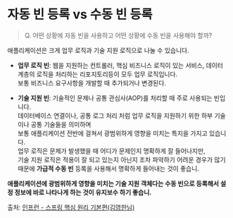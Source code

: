 # 자동 빈 등록 vs 수동 빈 등록

> Q. 어떤 상황에 자동 빈을 사용하고 어떤 상황에 수동 빈을 사용해야 할까?

애플리케이션은 크게 업무 로직과 기술 지원 로직으로 나눌 수 있습니다. 
- **업무 로직 빈**: 웹을 지원하는 컨트롤러,  핵심 비즈니스 로직이 있는 서비스,  데이터 계층의 로직을 처리하는 리포지토리등이 모두 업무 로직입니다.  
보통 비즈니스 요구사항을 개발할 때 추가되거나 변경된다.
  
- **기술 지원 빈**: 기술적인 문제나 공통 관심사(AOP)를 처리할 때 주로 사용되는 빈입니다.  
데이터베이스 연결이나, 공통 로그 처리 처럼 업무 로직을 지원하기 위한 하부 기술이나 공통 기술들을 의미하며      
보통 애플리케이션 전반에 걸쳐서 광범위하게 영향을 미치는 특지을 가지고 있습니다.  
업무 로직은 문제가 발생했을 때 어디가 문제인지 명확하게 잘 들어나지만,  
기술 지원 로직은 적용이 잘 되고 있는지 아닌지 조차 파악하기 어려운 경우가 많기 때문에
 **가급적 수동 빈** 등록을 사용해서 명확하게 들어내는 것이 좋습니.   


**애플리케이션에 광범위하게 영향을 미치는 기술 지원 객체다는 수동 빈으로 등록해서 설정 정보에 바로 나타나게 하는 것이 유지보수 하기 좋습니.**

출처: [인프런 - 스프링 핵심 원리 기본편(김영한님)](https://www.inflearn.com/course/%EC%8A%A4%ED%94%84%EB%A7%81-%ED%95%B5%EC%8B%AC-%EC%9B%90%EB%A6%AC-%EA%B8%B0%EB%B3%B8%ED%8E%B8) 
